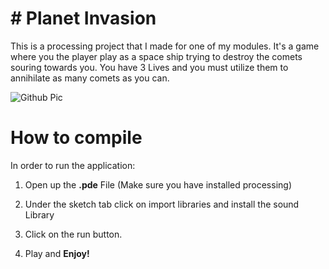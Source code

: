 # # Planet Invasion

This is a processing project that I made for one of my modules. It's a game where you the player play as a space  ship trying to destroy the comets souring towards you. You have 3 Lives and you must utilize them to annihilate as many comets as you can.

![Github Pic](https://user-images.githubusercontent.com/92223762/136667700-28a75b05-ebe4-400c-8572-30d8b7b552ea.PNG)

# How to compile
In order to run the application:
1. Open up the **.pde**  File (Make sure you have installed processing)

3. Under the sketch tab click on import libraries and install the sound
   Library

2. Click on the run button.

3. Play and **Enjoy!**
 
